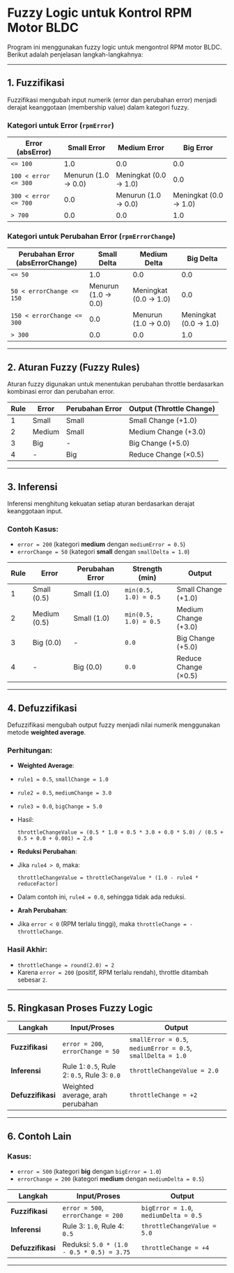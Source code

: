 # Fuzzy Logic untuk Kontrol RPM Motor BLDC

Program ini menggunakan fuzzy logic untuk mengontrol RPM motor BLDC. Berikut adalah penjelasan langkah-langkahnya:

---

## 1. Fuzzifikasi
Fuzzifikasi mengubah input numerik (error dan perubahan error) menjadi derajat keanggotaan (membership value) dalam kategori fuzzy.

### Kategori untuk Error (`rpmError`)
| **Error (absError)** | **Small Error** | **Medium Error** | **Big Error** |
|-----------------------|-----------------|------------------|---------------|
| `<= 100`             | 1.0             | 0.0              | 0.0           |
| `100 < error <= 300` | Menurun (1.0 → 0.0) | Meningkat (0.0 → 1.0) | 0.0           |
| `300 < error <= 700` | 0.0             | Menurun (1.0 → 0.0) | Meningkat (0.0 → 1.0) |
| `> 700`              | 0.0             | 0.0              | 1.0           |

### Kategori untuk Perubahan Error (`rpmErrorChange`)
| **Perubahan Error (absErrorChange)** | **Small Delta** | **Medium Delta** | **Big Delta** |
|--------------------------------------|-----------------|------------------|---------------|
| `<= 50`                              | 1.0             | 0.0              | 0.0           |
| `50 < errorChange <= 150`            | Menurun (1.0 → 0.0) | Meningkat (0.0 → 1.0) | 0.0           |
| `150 < errorChange <= 300`           | 0.0             | Menurun (1.0 → 0.0) | Meningkat (0.0 → 1.0) |
| `> 300`                              | 0.0             | 0.0              | 1.0           |

---

## 2. Aturan Fuzzy (Fuzzy Rules)
Aturan fuzzy digunakan untuk menentukan perubahan throttle berdasarkan kombinasi error dan perubahan error.

| **Rule** | **Error**       | **Perubahan Error** | **Output (Throttle Change)** |
|----------|-----------------|---------------------|------------------------------|
| 1        | Small           | Small               | Small Change (+1.0)          |
| 2        | Medium          | Small               | Medium Change (+3.0)         |
| 3        | Big             | -                   | Big Change (+5.0)            |
| 4        | -               | Big                 | Reduce Change (×0.5)         |

---

## 3. Inferensi
Inferensi menghitung kekuatan setiap aturan berdasarkan derajat keanggotaan input.

### Contoh Kasus:
- `error = 200` (kategori **medium** dengan `mediumError = 0.5`)
- `errorChange = 50` (kategori **small** dengan `smallDelta = 1.0`)

| **Rule** | **Error**       | **Perubahan Error** | **Strength (min)** | **Output**         |
|----------|-----------------|---------------------|--------------------|--------------------|
| 1        | Small (0.5)     | Small (1.0)         | `min(0.5, 1.0) = 0.5` | Small Change (+1.0) |
| 2        | Medium (0.5)    | Small (1.0)         | `min(0.5, 1.0) = 0.5` | Medium Change (+3.0) |
| 3        | Big (0.0)       | -                   | `0.0`              | Big Change (+5.0)  |
| 4        | -               | Big (0.0)           | `0.0`              | Reduce Change (×0.5) |

---

## 4. Defuzzifikasi
Defuzzifikasi mengubah output fuzzy menjadi nilai numerik menggunakan metode **weighted average**.

### Perhitungan:
- **Weighted Average**:
- `rule1 = 0.5`, `smallChange = 1.0`
- `rule2 = 0.5`, `mediumChange = 3.0`
- `rule3 = 0.0`, `bigChange = 5.0`
- Hasil:
  ```
  throttleChangeValue = (0.5 * 1.0 + 0.5 * 3.0 + 0.0 * 5.0) / (0.5 + 0.5 + 0.0 + 0.001) = 2.0
  ```

- **Reduksi Perubahan**:
- Jika `rule4 > 0`, maka:
  ```
  throttleChangeValue = throttleChangeValue * (1.0 - rule4 * reduceFactor)
  ```
- Dalam contoh ini, `rule4 = 0.0`, sehingga tidak ada reduksi.

- **Arah Perubahan**:
- Jika `error < 0` (RPM terlalu tinggi), maka `throttleChange = -throttleChange`.

### Hasil Akhir:
- `throttleChange = round(2.0) = 2`
- Karena `error = 200` (positif, RPM terlalu rendah), throttle ditambah sebesar `2`.

---

## 5. Ringkasan Proses Fuzzy Logic
| **Langkah**         | **Input/Proses**                          | **Output**                     |
|----------------------|-------------------------------------------|--------------------------------|
| **Fuzzifikasi**      | `error = 200`, `errorChange = 50`         | `smallError = 0.5`, `mediumError = 0.5`, `smallDelta = 1.0` |
| **Inferensi**        | Rule 1: `0.5`, Rule 2: `0.5`, Rule 3: `0.0` | `throttleChangeValue = 2.0`    |
| **Defuzzifikasi**    | Weighted average, arah perubahan          | `throttleChange = +2`          |

---

## 6. Contoh Lain
### Kasus:
- `error = 500` (kategori **big** dengan `bigError = 1.0`)
- `errorChange = 200` (kategori **medium** dengan `mediumDelta = 0.5`)

| **Langkah**         | **Input/Proses**                          | **Output**                     |
|----------------------|-------------------------------------------|--------------------------------|
| **Fuzzifikasi**      | `error = 500`, `errorChange = 200`        | `bigError = 1.0`, `mediumDelta = 0.5` |
| **Inferensi**        | Rule 3: `1.0`, Rule 4: `0.5`              | `throttleChangeValue = 5.0`    |
| **Defuzzifikasi**    | Reduksi: `5.0 * (1.0 - 0.5 * 0.5) = 3.75` | `throttleChange = +4`          |

---

